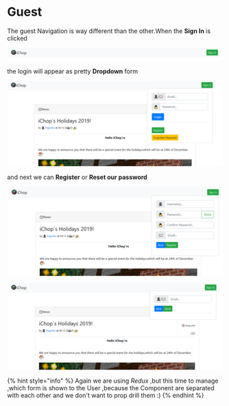 # Guest

The guest Navigation is way different than the other.When the **Sign In** is clicked

![Closed](../../../.gitbook/assets/navbar_guest_closed.png)

the login will appear as pretty **Dropdown** form

![Login](../../../.gitbook/assets/navbar_guest_login.png)

and next we can **Register** or **Reset our password**

![Register](../../../.gitbook/assets/navbar_guest_register.png)

![Forgotten Password](../../../.gitbook/assets/navbar_guest_forgotten_password.png)

{% hint style="info" %}
Again we are using _Redux_ ,but this time to manage ,which form is shown to the User ,because the Component are separated with each other and we don't want to prop drill them :\)
{% endhint %}

